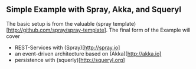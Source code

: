 ## Simple Example with Spray, Akka, and Squeryl

The basic setup is from the valuable (spray template)[http://github.com/spray/spray-template].
The final form of the Example will cover
- REST-Services with (Spray)[http://spray.io]
- an event-driven architecture based on (Akka)[http://akka.io]
- persistence with (squerly)[http://squeryl.org]